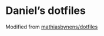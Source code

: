 # Daniel’s dotfiles

Modified from [mathiasbynens/dotfiles](https://github.com/mathiasbynens/dotfiles)